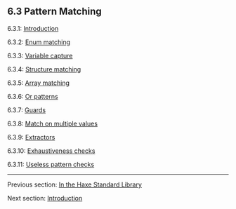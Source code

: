 ## 6.3 Pattern Matching

6.3.1: [Introduction](pattern_matching_introduction.md)

6.3.2: [Enum matching](introduction.md)

6.3.3: [Variable capture](variable_capture.md)

6.3.4: [Structure matching](structure_matching.md)

6.3.5: [Array matching](array_matching.md)

6.3.6: [Or patterns](or_patterns.md)

6.3.7: [Guards](guards.md)

6.3.8: [Match on multiple values](match_on_multiple_values.md)

6.3.9: [Extractors](extractors.md)

6.3.10: [Exhaustiveness checks](exhaustiveness_checks.md)

6.3.11: [Useless pattern checks](useless_pattern_checks.md)

---

Previous section: [In the Haxe Standard Library](static_extension_in_the_haxe_standard_library.md)

Next section: [Introduction](pattern_matching_introduction.md)